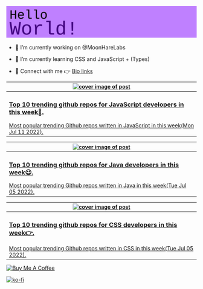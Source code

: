 [![Hello World!](https://github.com/ksenginew/ksenginew/raw/main/header.svg)](#nolink)

- 🔭 I’m currently working on @MoonHareLabs  

- 🌱 I’m currently learning CSS and JavaScript + (Types)    

- 💌 Connect with me 👉 [Bio links](https://ksengine.bio.link)

<!-- blog  posts start -->
<a href="https://dev.to/ksengine/top-10-trending-github-repos-for-javascript-developers-in-this-week-208c">
<table>
<thead>
<tr>
<th>
<img src="https://res.cloudinary.com/practicaldev/image/fetch/s--aZIbed8x--/c_imagga_scale,f_auto,fl_progressive,h_420,q_auto,w_1000/https://images.unsplash.com/photo-1590935216109-8d3318de2c1c%3Fcrop%3Dentropy%26cs%3Dtinysrgb%26fit%3Dmax%26fm%3Djpg%26ixid%3DMnwyODI4ODF8MHwxfHJhbmRvbXx8fHx8fHx8fDE2NTc1Mzk5OTA%26ixlib%3Drb-1.2.1%26q%3D80%26w%3D1080" alt="cover image of post" width="500px" height="auto"/>
</th>
</tr>
</thead>
<tbody>
<tr>
<td>
<h3>Top 10 trending github repos for JavaScript developers in this week🐻.</h3>
Most popular trending Github repos written in JavaScript in this week(Mon Jul 11 2022).
</td>
</tr>
</tbody>
</table>
</a>



<a href="https://dev.to/ksengine/top-10-trending-github-repos-for-java-developers-in-this-week-4i9m">
<table>
<thead>
<tr>
<th>
<img src="https://res.cloudinary.com/practicaldev/image/fetch/s--WN3kQ-AP--/c_imagga_scale,f_auto,fl_progressive,h_420,q_auto,w_1000/https://images.unsplash.com/photo-1515560570411-00a0026e6086%3Fcrop%3Dentropy%26cs%3Dtinysrgb%26fit%3Dmax%26fm%3Djpg%26ixid%3DMnwyODI4ODF8MHwxfHJhbmRvbXx8fHx8fHx8fDE2NTcwMjExMjQ%26ixlib%3Drb-1.2.1%26q%3D80%26w%3D1080" alt="cover image of post" width="500px" height="auto"/>
</th>
</tr>
</thead>
<tbody>
<tr>
<td>
<h3>Top 10 trending github repos for Java developers in this week😉.</h3>
Most popular trending Github repos written in Java in this week(Tue Jul 05 2022).
</td>
</tr>
</tbody>
</table>
</a>



<a href="https://dev.to/ksengine/top-10-trending-github-repos-for-css-developers-in-this-week-5dh6">
<table>
<thead>
<tr>
<th>
<img src="https://res.cloudinary.com/practicaldev/image/fetch/s--KxKXrxdx--/c_imagga_scale,f_auto,fl_progressive,h_420,q_auto,w_1000/https://images.unsplash.com/photo-1502691876148-a84978e59af8%3Fcrop%3Dentropy%26cs%3Dtinysrgb%26fit%3Dmax%26fm%3Djpg%26ixid%3DMnwyODI4ODF8MHwxfHJhbmRvbXx8fHx8fHx8fDE2NTcwMjA5MDA%26ixlib%3Drb-1.2.1%26q%3D80%26w%3D1080" alt="cover image of post" width="500px" height="auto"/>
</th>
</tr>
</thead>
<tbody>
<tr>
<td>
<h3>Top 10 trending github repos for CSS developers in this week👉.</h3>
Most popular trending Github repos written in CSS in this week(Tue Jul 05 2022).
</td>
</tr>
</tbody>
</table>
</a>
<!-- blog  posts end -->

<a href="https://www.buymeacoffee.com/ksengine">
  <img src="https://cdn.buymeacoffee.com/buttons/v2/default-yellow.png" alt="Buy Me A Coffee" width="200px" height="auto"/>
</a>

[![ko-fi](https://ko-fi.com/img/githubbutton_sm.svg)](https://ko-fi.com/D1D473BME)
